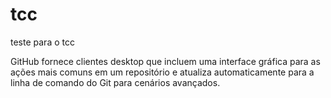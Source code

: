 # tcc


teste para o tcc

GitHub fornece clientes desktop que incluem uma interface gráfica para as ações mais comuns em um repositório e atualiza automaticamente para a linha de comando do Git para cenários avançados.


